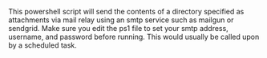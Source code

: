 This powershell script will send the contents of a directory specified as attachments via mail relay using an smtp service such as mailgun or sendgrid. Make sure you edit the ps1 file to set your smtp address, username, and password before running. This would usually be called upon by a scheduled task.
